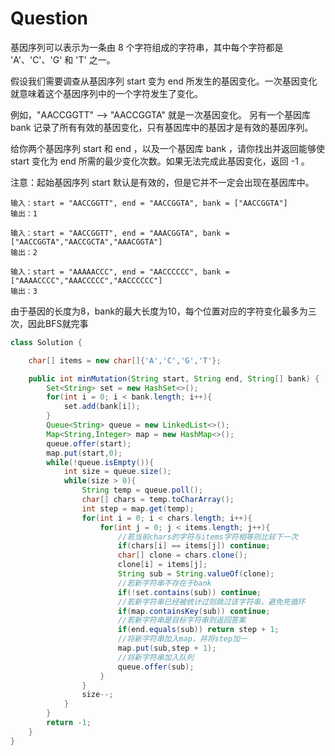 # Question

基因序列可以表示为一条由 8 个字符组成的字符串，其中每个字符都是 'A'、'C'、'G' 和 'T' 之一。

假设我们需要调查从基因序列 start 变为 end 所发生的基因变化。一次基因变化就意味着这个基因序列中的一个字符发生了变化。

例如，"AACCGGTT" --> "AACCGGTA" 就是一次基因变化。
另有一个基因库 bank 记录了所有有效的基因变化，只有基因库中的基因才是有效的基因序列。

给你两个基因序列 start 和 end ，以及一个基因库 bank ，请你找出并返回能够使 start 变化为 end 所需的最少变化次数。如果无法完成此基因变化，返回 -1 。

注意：起始基因序列 start 默认是有效的，但是它并不一定会出现在基因库中。

```
输入：start = "AACCGGTT", end = "AACCGGTA", bank = ["AACCGGTA"]
输出：1

输入：start = "AACCGGTT", end = "AAACGGTA", bank = ["AACCGGTA","AACCGCTA","AAACGGTA"]
输出：2

输入：start = "AAAAACCC", end = "AACCCCCC", bank = ["AAAACCCC","AAACCCCC","AACCCCCC"]
输出：3
```

由于基因的长度为8，bank的最大长度为10，每个位置对应的字符变化最多为三次，因此BFS就完事

```java
class Solution {

    char[] items = new char[]{'A','C','G','T'};

    public int minMutation(String start, String end, String[] bank) {
        Set<String> set = new HashSet<>();
        for(int i = 0; i < bank.length; i++){
            set.add(bank[i]);
        }
        Queue<String> queue = new LinkedList<>();
        Map<String,Integer> map = new HashMap<>();
        queue.offer(start);
        map.put(start,0);
        while(!queue.isEmpty()){
            int size = queue.size();
            while(size > 0){
                String temp = queue.poll();
                char[] chars = temp.toCharArray();
                int step = map.get(temp);
                for(int i = 0; i < chars.length; i++){
                    for(int j = 0; j < items.length; j++){
                        //若当前chars的字符与items字符相等则比较下一次
                        if(chars[i] == items[j]) continue;
                        char[] clone = chars.clone();
                        clone[i] = items[j];
                        String sub = String.valueOf(clone);
                        //若新字符串不存在于bank
                        if(!set.contains(sub)) continue;
                        //若新字符串已经被统计过则跳过该字符串，避免死循环
                        if(map.containsKey(sub)) continue;
                        //若新字符串是目标字符串则返回答案
                        if(end.equals(sub)) return step + 1;
                        //将新字符串加入map，并将step加一
                        map.put(sub,step + 1);
                        //将新字符串加入队列
                        queue.offer(sub);
                    }
                } 
                size--;
            }
        }
        return -1;
    }
}
```

